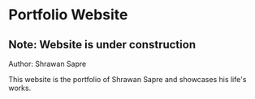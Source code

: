 # Portfolio Website
## Note: Website is under construction

Author: Shrawan Sapre

This website is the portfolio of Shrawan Sapre and showcases his life's works.
